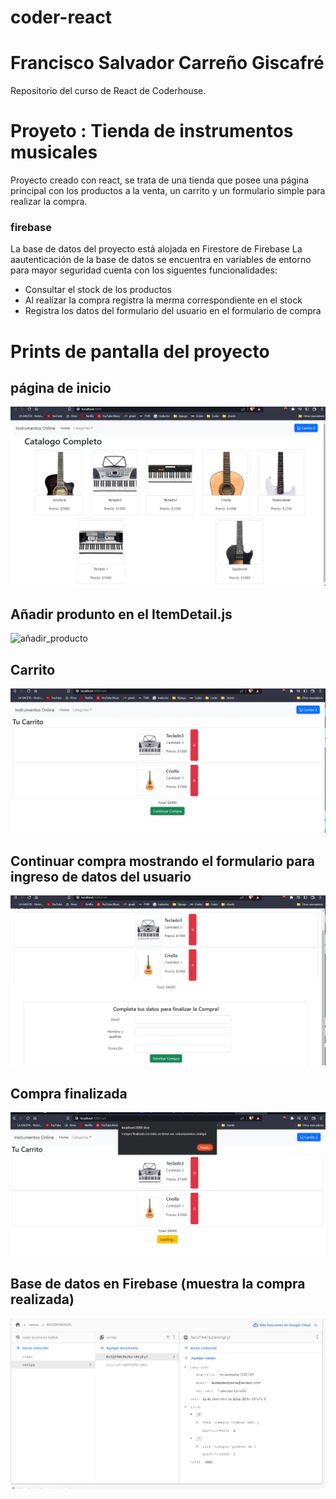 # coder-react
# Francisco Salvador Carreño Giscafré

Repositorio del curso de React de Coderhouse.

# Proyeto : Tienda de instrumentos musicales

Proyecto creado con react, se trata de una tienda que posee una página principal con los productos a la venta, un carrito y un formulario simple para realizar la compra.

### firebase

La base de datos del proyecto está alojada en Firestore de Firebase
La aautenticación de la base de datos se encuentra en variables de entorno para mayor seguridad
cuenta con los siguentes funcionalidades:
* Consultar el stock de los productos
* Al realizar la compra registra la merma correspondiente en el stock
* Registra los datos del formulario del usuario en el formulario de compra

# Prints de pantalla del proyecto

## página de inicio
![inicio](tiendaonline_carreno/src/assets/img/prints/inicio.png)

## Añadir produnto en el ItemDetail.js
![añadir_producto](tiendaonline_carreno/src/assets/img/prints/añadir%20producto.png)

## Carrito
![carrito](tiendaonline_carreno/src/assets/img/prints/carrito.png)

## Continuar compra mostrando el formulario para ingreso de datos del usuario
![form](tiendaonline_carreno/src/assets/img/prints/continuar%20compra.png)

## Compra finalizada
![compra_finalizada](tiendaonline_carreno/src/assets/img/prints/compra%20finalizada.png)

## Base de datos en Firebase (muestra la compra realizada)
![compra_bbdd](tiendaonline_carreno/src/assets/img/prints/compra%20bbdd.png)